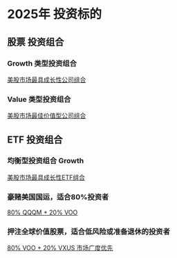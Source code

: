 # 2025年 投资标的

## 股票 投资组合
### Growth 类型投资组合
<a href="https://portfolio.moomoo.com/portfolio/2000000020081" target="_blank">美股市场最具成长性公司组合</a>
### Value 类型投资组合
<a href="https://portfolio.moomoo.com/portfolio/2000000020082" target="_blank">美股市场最佳价值型公司组合</a>
## ETF 投资组合
### 均衡型投资组合 Growth
<a href="https://portfolio.moomoo.com/portfolio/2000000021971" target="_blank">美股市场最具成长性ETF组合</a>
### 豪赌美国国运，适合80%投资者
<a href="https://portfolio.moomoo.com/portfolio/2000000025340" target="_blank">80% QQQM + 20% VOO</a>
### 押注全球价值股票，适合低风险或准备退休的投资者
<a href="https://portfolio.moomoo.com/portfolio/2000000025339" target="_blank">80% VOO + 20% VXUS 市场广度优先</a>
